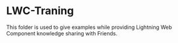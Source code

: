 # LWC-Traning
This folder is used to give examples while providing Lightning Web Component knowledge sharing with Friends.
